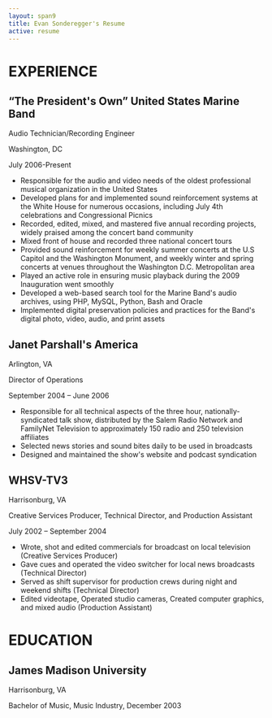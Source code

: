 ```yaml
---
layout: span9
title: Evan Sonderegger's Resume
active: resume
---
```


EXPERIENCE
==========

“The President's Own” United States Marine Band
-----------------------------------------------

Audio Technician/Recording Engineer

Washington, DC

July 2006-Present

+ Responsible for the audio and video needs of the oldest professional musical organization in the United States
+ Developed plans for and implemented sound reinforcement systems at the White House for numerous occasions, including
July 4th celebrations and Congressional Picnics
+ Recorded, edited, mixed, and mastered five annual recording projects, widely praised among the concert band community
+ Mixed front of house and recorded three national concert tours
+ Provided sound reinforcement for weekly summer concerts at the U.S Capitol and the Washington Monument, and weekly winter and spring concerts at venues throughout the Washington D.C. Metropolitan area
+ Played an active role in ensuring music playback during the 2009 Inauguration went smoothly
+ Developed a web-based search tool for the Marine Band's audio archives, using PHP, MySQL, Python, Bash and Oracle
+ Implemented digital preservation policies and practices for the Band's digital photo, video, audio, and print assets

Janet Parshall's America
------------------------

Arlington, VA

Director of Operations

September 2004 – June 2006

+ Responsible for all technical aspects of the three hour, nationally-syndicated talk show, distributed by the Salem Radio
Network and FamilyNet Television to approximately 150 radio and 250 television affiliates
+ Selected news stories and sound bites daily to be used in broadcasts
+ Designed and maintained the show's website and podcast syndication

WHSV-TV3
--------

Harrisonburg, VA

Creative Services Producer, Technical Director, and Production Assistant

July 2002 – September 2004

+ Wrote, shot and edited commercials for broadcast on local television (Creative Services Producer)
+ Gave cues and operated the video switcher for local news broadcasts (Technical Director)
+ Served as shift supervisor for production crews during night and weekend shifts (Technical Director)
+ Edited videotape, Operated studio cameras, Created computer graphics, and mixed audio (Production Assistant)

EDUCATION
=========

James Madison University
------------------------

Harrisonburg, VA

Bachelor of Music, Music Industry, December 2003
